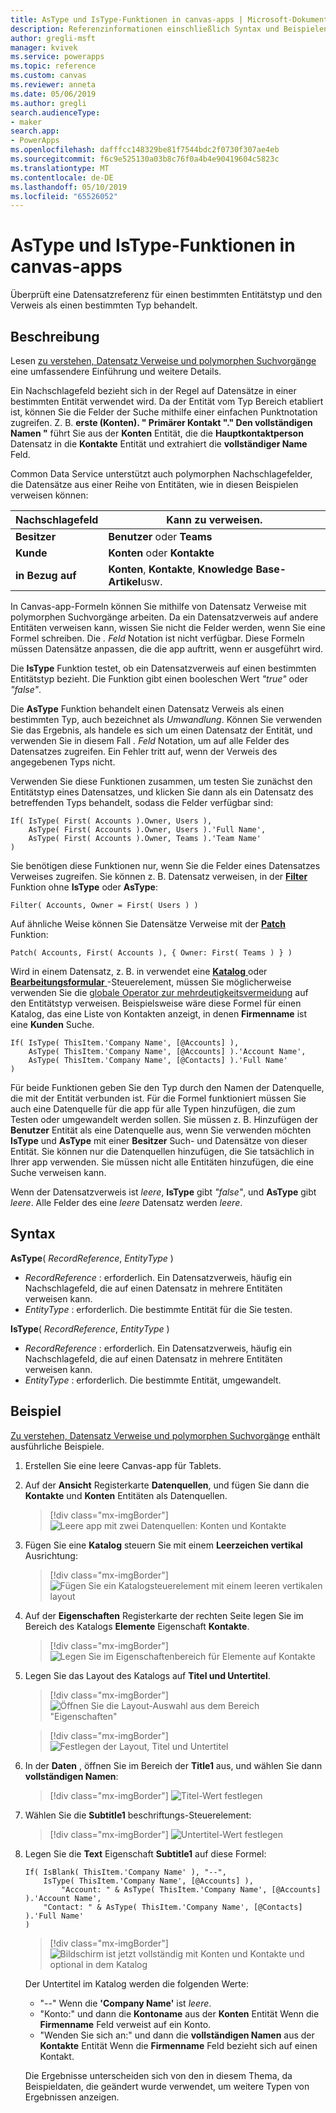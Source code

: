 ```yaml
---
title: AsType und IsType-Funktionen in canvas-apps | Microsoft-Dokumentation
description: Referenzinformationen einschließlich Syntax und Beispielen für die Funktionen AsType und IsType in canvas-apps
author: gregli-msft
manager: kvivek
ms.service: powerapps
ms.topic: reference
ms.custom: canvas
ms.reviewer: anneta
ms.date: 05/06/2019
ms.author: gregli
search.audienceType:
- maker
search.app:
- PowerApps
ms.openlocfilehash: dafffcc148329be81f7544bdc2f0730f307ae4eb
ms.sourcegitcommit: f6c9e525130a03b8c76f0a4b4e90419604c5823c
ms.translationtype: MT
ms.contentlocale: de-DE
ms.lasthandoff: 05/10/2019
ms.locfileid: "65526052"
---
```

# <a name="astype-and-istype-functions-in-canvas-apps"></a>AsType und IsType-Funktionen in canvas-apps

Überprüft eine Datensatzreferenz für einen bestimmten Entitätstyp und den Verweis als einen bestimmten Typ behandelt.

## <a name="description"></a>Beschreibung

Lesen [zu verstehen, Datensatz Verweise und polymorphen Suchvorgänge](../working-with-references.md) eine umfassendere Einführung und weitere Details.

Ein Nachschlagefeld bezieht sich in der Regel auf Datensätze in einer bestimmten Entität verwendet wird. Da der Entität vom Typ Bereich etabliert ist, können Sie die Felder der Suche mithilfe einer einfachen Punktnotation zugreifen. Z. B. **erste (Konten). " Primärer Kontakt "." Den vollständigen Namen "** führt Sie aus der **Konten** Entität, die die **Hauptkontaktperson** Datensatz in die **Kontakte** Entität und extrahiert die **vollständiger Name**  Feld.

Common Data Service unterstützt auch polymorphen Nachschlagefelder, die Datensätze aus einer Reihe von Entitäten, wie in diesen Beispielen verweisen können:

| Nachschlagefeld | Kann zu verweisen. |
|--------------|--------------|
| **Besitzer** | **Benutzer** oder **Teams** |
| **Kunde** | **Konten** oder **Kontakte** |
| **in Bezug auf** | **Konten**, **Kontakte**, **Knowledge Base-Artikel**usw. |

In Canvas-app-Formeln können Sie mithilfe von Datensatz Verweise mit polymorphen Suchvorgänge arbeiten. Da ein Datensatzverweis auf andere Entitäten verweisen kann, wissen Sie nicht die Felder werden, wenn Sie eine Formel schreiben. Die *. Feld* Notation ist nicht verfügbar. Diese Formeln müssen Datensätze anpassen, die die app auftritt, wenn er ausgeführt wird.

Die **IsType** Funktion testet, ob ein Datensatzverweis auf einen bestimmten Entitätstyp bezieht. Die Funktion gibt einen booleschen Wert *"true"* oder *"false"*.

Die **AsType** Funktion behandelt einen Datensatz Verweis als einen bestimmten Typ, auch bezeichnet als *Umwandlung*. Können Sie verwenden Sie das Ergebnis, als handele es sich um einen Datensatz der Entität, und verwenden Sie in diesem Fall *. Feld* Notation, um auf alle Felder des Datensatzes zugreifen. Ein Fehler tritt auf, wenn der Verweis des angegebenen Typs nicht.

Verwenden Sie diese Funktionen zusammen, um testen Sie zunächst den Entitätstyp eines Datensatzes, und klicken Sie dann als ein Datensatz des betreffenden Typs behandelt, sodass die Felder verfügbar sind:

```powerapps-dot
If( IsType( First( Accounts ).Owner, Users ),
    AsType( First( Accounts ).Owner, Users ).'Full Name',
    AsType( First( Accounts ).Owner, Teams ).'Team Name'
)
```

Sie benötigen diese Funktionen nur, wenn Sie die Felder eines Datensatzes Verweises zugreifen. Sie können z. B. Datensatz verweisen, in der [ **Filter** ](function-filter-lookup.md) Funktion ohne **IsType** oder **AsType**:

```powerapps-dot
Filter( Accounts, Owner = First( Users ) )
```

Auf ähnliche Weise können Sie Datensätze Verweise mit der [ **Patch** ](function-patch.md) Funktion:

```powerapps-dot
Patch( Accounts, First( Accounts ), { Owner: First( Teams ) } )
```  

Wird in einem Datensatz, z. B. in verwendet eine [ **Katalog** ](../controls/control-gallery.md) oder [ **Bearbeitungsformular** ](../controls/control-form-detail.md) -Steuerelement, müssen Sie möglicherweise verwenden Sie die [globale Operator zur mehrdeutigkeitsvermeidung](operators.md#disambiguation-operator) auf den Entitätstyp verweisen. Beispielsweise wäre diese Formel für einen Katalog, das eine Liste von Kontakten anzeigt, in denen **Firmenname** ist eine **Kunden** Suche.

```powerapps-dot
If( IsType( ThisItem.'Company Name', [@Accounts] ),
    AsType( ThisItem.'Company Name', [@Accounts] ).'Account Name',
    AsType( ThisItem.'Company Name', [@Contacts] ).'Full Name'
)
```

Für beide Funktionen geben Sie den Typ durch den Namen der Datenquelle, die mit der Entität verbunden ist. Für die Formel funktioniert müssen Sie auch eine Datenquelle für die app für alle Typen hinzufügen, die zum Testen oder umgewandelt werden sollen. Sie müssen z. B. Hinzufügen der **Benutzer** Entität als eine Datenquelle aus, wenn Sie verwenden möchten **IsType** und **AsType** mit einer **Besitzer** Such- und Datensätze von dieser Entität. Sie können nur die Datenquellen hinzufügen, die Sie tatsächlich in Ihrer app verwenden. Sie müssen nicht alle Entitäten hinzufügen, die eine Suche verweisen kann.

Wenn der Datensatzverweis ist *leere*, **IsType** gibt *"false"*, und **AsType** gibt *leere*. Alle Felder des eine *leere* Datensatz werden *leere*.

## <a name="syntax"></a>Syntax

**AsType**( *RecordReference*, *EntityType* )

- *RecordReference* : erforderlich. Ein Datensatzverweis, häufig ein Nachschlagefeld, die auf einen Datensatz in mehrere Entitäten verweisen kann.
- *EntityType* : erforderlich. Die bestimmte Entität für die Sie testen.

**IsType**( *RecordReference*, *EntityType* )

- *RecordReference* : erforderlich. Ein Datensatzverweis, häufig ein Nachschlagefeld, die auf einen Datensatz in mehrere Entitäten verweisen kann.
- *EntityType* : erforderlich. Die bestimmte Entität, umgewandelt.

## <a name="example"></a>Beispiel

[Zu verstehen, Datensatz Verweise und polymorphen Suchvorgänge](../working-with-references.md) enthält ausführliche Beispiele.

1. Erstellen Sie eine leere Canvas-app für Tablets.

1. Auf der **Ansicht** Registerkarte **Datenquellen**, und fügen Sie dann die **Kontakte** und **Konten** Entitäten als Datenquellen.
    > [!div class="mx-imgBorder"]
    > ![Leere app mit zwei Datenquellen: Konten und Kontakte](media/function-astype-istype/contacts-add-datasources.png)

1. Fügen Sie eine **Katalog** steuern Sie mit einem **Leerzeichen vertikal** Ausrichtung:

    > [!div class="mx-imgBorder"]
    > ![Fügen Sie ein Katalogsteuerelement mit einem leeren vertikalen layout](media/function-astype-istype/contacts-customer-gallery.png)

1. Auf der **Eigenschaften** Registerkarte der rechten Seite legen Sie im Bereich des Katalogs **Elemente** Eigenschaft **Kontakte**.

    > [!div class="mx-imgBorder"]
    > ![Legen Sie im Eigenschaftenbereich für Elemente auf Kontakte](media/function-astype-istype/contacts-customer-datasource.png)

1. Legen Sie das Layout des Katalogs auf **Titel und Untertitel**.

    > [!div class="mx-imgBorder"]
    > ![Öffnen Sie die Layout-Auswahl aus dem Bereich "Eigenschaften"](media/function-astype-istype/contacts-customer-layout.png)

    > [!div class="mx-imgBorder"]
    > ![Festlegen der Layout, Titel und Untertitel](media/function-astype-istype/contacts-customer-flyout.png)

1. In der **Daten** , öffnen Sie im Bereich der **Title1** aus, und wählen Sie dann **vollständigen Namen**:

    > [!div class="mx-imgBorder"]
    > ![Titel-Wert festlegen](media/function-astype-istype/contacts-customer-title.png)

1. Wählen Sie die **Subtitle1** beschriftungs-Steuerelement:

    > [!div class="mx-imgBorder"]
    > ![Untertitel-Wert festlegen](media/function-astype-istype/contacts-customer-subtitle.png)

1. Legen Sie die **Text** Eigenschaft **Subtitle1** auf diese Formel:

    ```powerapps-dot
    If( IsBlank( ThisItem.'Company Name' ), "--",
        IsType( ThisItem.'Company Name', [@Accounts] ),
            "Account: " & AsType( ThisItem.'Company Name', [@Accounts] ).'Account Name',
        "Contact: " & AsType( ThisItem.'Company Name', [@Contacts] ).'Full Name'
    )
    ```

    > [!div class="mx-imgBorder"]
    > ![Bildschirm ist jetzt vollständig mit Konten und Kontakte und optional in dem Katalog](media/function-astype-istype/contacts-customer-complete.png)

    Der Untertitel im Katalog werden die folgenden Werte:
    - "--" Wenn die **'Company Name'** ist *leere*.
    - "Konto:" und dann die **Kontoname** aus der **Konten** Entität Wenn die **Firmenname** Feld verweist auf ein Konto.
    - "Wenden Sie sich an:" und dann die **vollständigen Namen** aus der **Kontakte** Entität Wenn die **Firmenname** Feld bezieht sich auf einen Kontakt.

    Die Ergebnisse unterscheiden sich von den in diesem Thema, da Beispieldaten, die geändert wurde verwendet, um weitere Typen von Ergebnissen anzeigen.